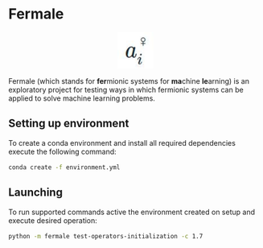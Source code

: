 # Fermale

<p align="center">
  <img src="assets/logo.jpg" alt="logo" width="71px"/>
</p>

Fermale (which stands for **fer**mionic systems for **ma**chine **le**arning) is an exploratory project for testing ways in which fermionic systems can be applied to solve machine learning problems.

## Setting up environment

To create a conda environment and install all required dependencies execute the following command:

```sh
conda create -f environment.yml
```

## Launching

To run supported commands active the environment created on setup and execute desired operation:

```sh
python -m fermale test-operators-initialization -c 1.7
```
